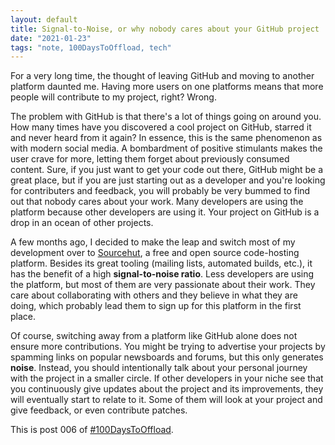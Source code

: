 ```yaml
---
layout: default
title: Signal-to-Noise, or why nobody cares about your GitHub project
date: "2021-01-23"
tags: "note, 100DaysToOffload, tech"
---
```


For a very long time, the thought of leaving GitHub and moving to another platform daunted me. Having more users on one platforms means that more people will contribute to my project, right? Wrong.

The problem with GitHub is that there's a lot of things going on around you. How many times have you discovered a cool project on GitHub, starred it and never heard from it again? In essence, this is the same phenomenon as with modern social media. A bombardment of positive stimulants makes the user crave for more, letting them forget about previously consumed content. Sure, if you just want to get your code out there, GitHub might be a great place, but if you are just starting out as a developer and you're looking for contributers and feedback, you will probably be very bummed to find out that nobody cares about your work. Many developers are using the platform because other developers are using it. Your project on GitHub is a drop in an ocean of other projects.

A few months ago, I decided to make the leap and switch most of my development over to [Sourcehut](https://sourcehut.org/), a free and open source code-hosting platform. Besides its great tooling (mailing lists, automated builds, etc.), it has the benefit of a high **signal-to-noise ratio**. Less developers are using the platform, but most of them are very passionate about their work. They care about collaborating with others and they believe in what they are doing, which probably lead them to sign up for this platform in the first place.

Of course, switching away from a platform like GitHub alone does not ensure more contributions. You might be trying to advertise your projects by spamming links on popular newsboards and forums, but this only generates **noise**. Instead, you should intentionally talk about your personal journey with the project in a smaller circle. If other developers in your niche see that you continuously give updates about the project and its improvements, they will eventually start to relate to it. Some of them will look at your project and give feedback, or even contribute patches.

This is post 006 of [#100DaysToOffload](https://100daystooffload.com/).
